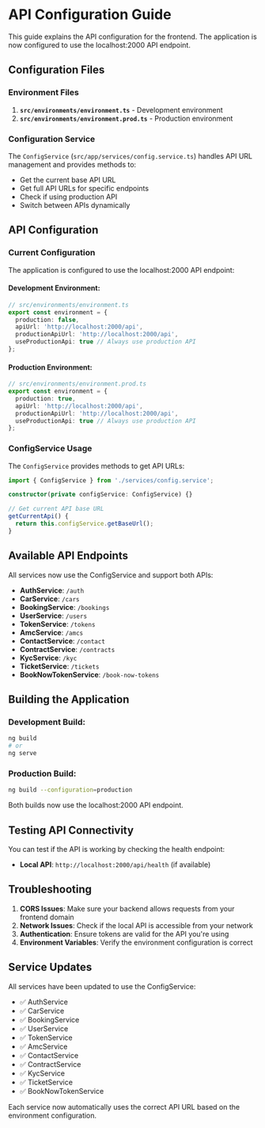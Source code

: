 # API Configuration Guide

This guide explains the API configuration for the frontend. The application is now configured to use the localhost:2000 API endpoint.

## Configuration Files

### Environment Files

1. **`src/environments/environment.ts`** - Development environment
2. **`src/environments/environment.prod.ts`** - Production environment

### Configuration Service

The `ConfigService` (`src/app/services/config.service.ts`) handles API URL management and provides methods to:
- Get the current base API URL
- Get full API URLs for specific endpoints
- Check if using production API
- Switch between APIs dynamically

## API Configuration

### Current Configuration

The application is configured to use the localhost:2000 API endpoint:

#### Development Environment:
```typescript
// src/environments/environment.ts
export const environment = {
  production: false,
  apiUrl: 'http://localhost:2000/api',
  productionApiUrl: 'http://localhost:2000/api',
  useProductionApi: true // Always use production API
};
```

#### Production Environment:
```typescript
// src/environments/environment.prod.ts
export const environment = {
  production: true,
  apiUrl: 'http://localhost:2000/api',
  productionApiUrl: 'http://localhost:2000/api',
  useProductionApi: true // Always use production API
};
```

### ConfigService Usage

The `ConfigService` provides methods to get API URLs:

```typescript
import { ConfigService } from './services/config.service';

constructor(private configService: ConfigService) {}

// Get current API base URL
getCurrentApi() {
  return this.configService.getBaseUrl();
}
```

## Available API Endpoints

All services now use the ConfigService and support both APIs:

- **AuthService**: `/auth`
- **CarService**: `/cars`
- **BookingService**: `/bookings`
- **UserService**: `/users`
- **TokenService**: `/tokens`
- **AmcService**: `/amcs`
- **ContactService**: `/contact`
- **ContractService**: `/contracts`
- **KycService**: `/kyc`
- **TicketService**: `/tickets`
- **BookNowTokenService**: `/book-now-tokens`

## Building the Application

### Development Build:
```bash
ng build
# or
ng serve
```

### Production Build:
```bash
ng build --configuration=production
```

Both builds now use the localhost:2000 API endpoint.

## Testing API Connectivity

You can test if the API is working by checking the health endpoint:

- **Local API**: `http://localhost:2000/api/health` (if available)

## Troubleshooting

1. **CORS Issues**: Make sure your backend allows requests from your frontend domain
2. **Network Issues**: Check if the local API is accessible from your network
3. **Authentication**: Ensure tokens are valid for the API you're using
4. **Environment Variables**: Verify the environment configuration is correct

## Service Updates

All services have been updated to use the ConfigService:

- ✅ AuthService
- ✅ CarService  
- ✅ BookingService
- ✅ UserService
- ✅ TokenService
- ✅ AmcService
- ✅ ContactService
- ✅ ContractService
- ✅ KycService
- ✅ TicketService
- ✅ BookNowTokenService

Each service now automatically uses the correct API URL based on the environment configuration.
